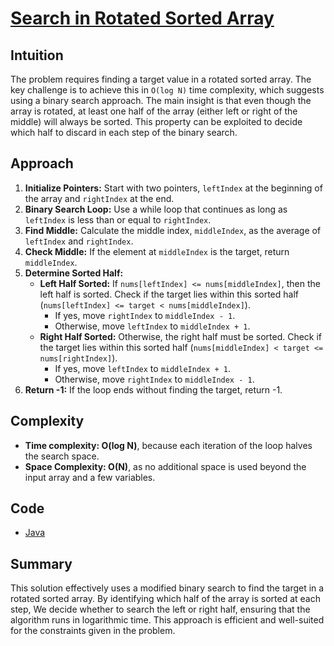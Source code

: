 # [Search in Rotated Sorted Array](https://leetcode.com/problems/search-in-rotated-sorted-array/description/)

## Intuition

The problem requires finding a target value in a rotated sorted array. The key challenge is to achieve this in 
`O(log N)` time complexity, which suggests using a binary search approach. The main insight is that even though the 
array is rotated, at least one half of the array (either left or right of the middle) will always be sorted. This 
property can be exploited to decide which half to discard in each step of the binary search.

## Approach

1. **Initialize Pointers:** Start with two pointers, `leftIndex` at the beginning of the array and `rightIndex` at the 
end.
2. **Binary Search Loop:** Use a while loop that continues as long as `leftIndex` is less than or equal to `rightIndex`.
3. **Find Middle:** Calculate the middle index, `middleIndex`, as the average of `leftIndex` and `rightIndex`.
4. **Check Middle:** If the element at `middleIndex` is the target, return `middleIndex`.
5. **Determine Sorted Half:**
    - **Left Half Sorted:** If `nums[leftIndex] <= nums[middleIndex]`, then the left half is sorted. Check if the target
    lies within this sorted half (`nums[leftIndex] <= target < nums[middleIndex]`).
      - If yes, move `rightIndex` to `middleIndex - 1`.
      - Otherwise, move `leftIndex` to `middleIndex + 1`.
    - **Right Half Sorted:** Otherwise, the right half must be sorted. Check if the target lies within this sorted half 
    (`nums[middleIndex] < target <= nums[rightIndex]`).
      - If yes, move `leftIndex` to `middleIndex + 1`.
      - Otherwise, move `rightIndex` to `middleIndex - 1`.
6. **Return -1:** If the loop ends without finding the target, return -1.

## Complexity

- **Time complexity: O(log N)**, because each iteration of the loop halves the search space.
- **Space Complexity: O(N)**, as no additional space is used beyond the input array and a few variables.

## Code

- [Java](../src/main/java/io/dksifoua/leetcode/searchinrotatedsortedarray/Solution.java)

## Summary

This solution effectively uses a modified binary search to find the target in a rotated sorted array. By identifying 
which half of the array is sorted at each step, We decide whether to search the left or right half, ensuring that the 
algorithm runs in logarithmic time. This approach is efficient and well-suited for the constraints given in the problem.